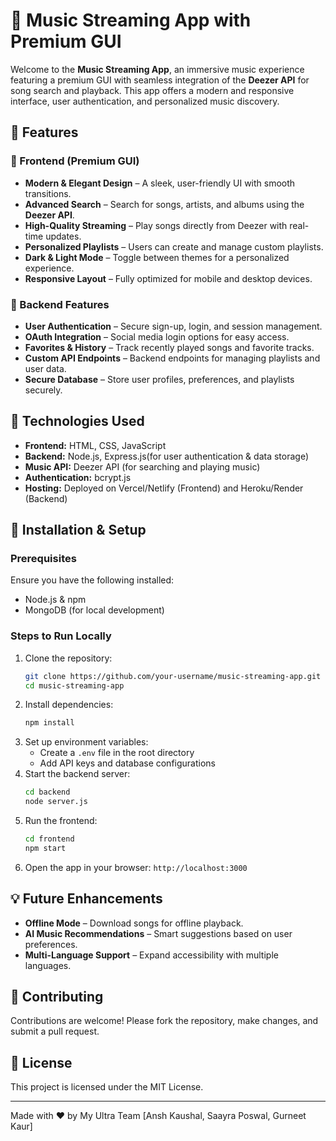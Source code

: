 # 🎵 Music Streaming App with Premium GUI

Welcome to the **Music Streaming App**, an immersive music experience featuring a premium GUI with seamless integration of the **Deezer API** for song search and playback. This app offers a modern and responsive interface, user authentication, and personalized music discovery.

## 🚀 Features

### 🎨 Frontend (Premium GUI)
- **Modern & Elegant Design** – A sleek, user-friendly UI with smooth transitions.
- **Advanced Search** – Search for songs, artists, and albums using the **Deezer API**.
- **High-Quality Streaming** – Play songs directly from Deezer with real-time updates.
- **Personalized Playlists** – Users can create and manage custom playlists.
- **Dark & Light Mode** – Toggle between themes for a personalized experience.
- **Responsive Layout** – Fully optimized for mobile and desktop devices.

### 🔧 Backend Features
- **User Authentication** – Secure sign-up, login, and session management.
- **OAuth Integration** – Social media login options for easy access.
- **Favorites & History** – Track recently played songs and favorite tracks.
- **Custom API Endpoints** – Backend endpoints for managing playlists and user data.
- **Secure Database** – Store user profiles, preferences, and playlists securely.

## 🔌 Technologies Used
- **Frontend:** HTML, CSS, JavaScript
- **Backend:** Node.js, Express.js(for user authentication & data storage)
- **Music API:** Deezer API (for searching and playing music)
- **Authentication:** bcrypt.js
- **Hosting:** Deployed on Vercel/Netlify (Frontend) and Heroku/Render (Backend)

## 📜 Installation & Setup

### Prerequisites
Ensure you have the following installed:
- Node.js & npm
- MongoDB (for local development)

### Steps to Run Locally
1. Clone the repository:
   ```sh
   git clone https://github.com/your-username/music-streaming-app.git
   cd music-streaming-app
   ```
2. Install dependencies:
   ```sh
   npm install
   ```
3. Set up environment variables:
   - Create a `.env` file in the root directory
   - Add API keys and database configurations
4. Start the backend server:
   ```sh
   cd backend
   node server.js
   ```
5. Run the frontend:
   ```sh
   cd frontend
   npm start
   ```
6. Open the app in your browser: `http://localhost:3000`

## 💡 Future Enhancements
- **Offline Mode** – Download songs for offline playback.
- **AI Music Recommendations** – Smart suggestions based on user preferences.
- **Multi-Language Support** – Expand accessibility with multiple languages.

## 🤝 Contributing
Contributions are welcome! Please fork the repository, make changes, and submit a pull request.

## 📜 License
This project is licensed under the MIT License.

---
Made with ❤️ by My Ultra Team [Ansh Kaushal, Saayra Poswal, Gurneet Kaur]

